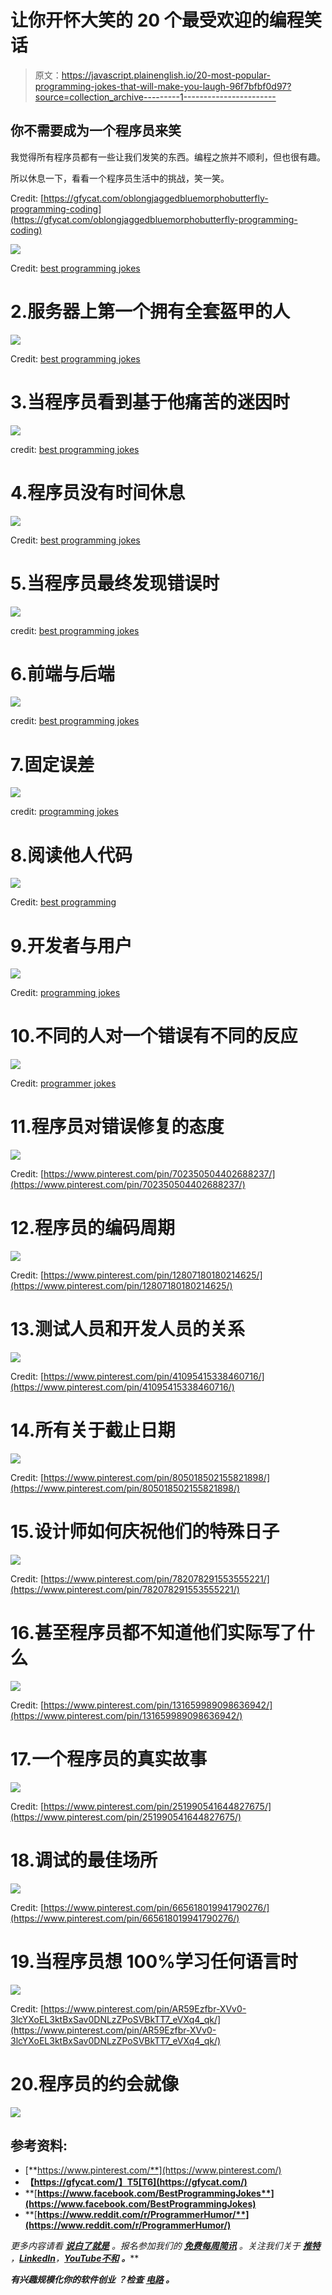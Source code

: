 # 让你开怀大笑的 20 个最受欢迎的编程笑话

> 原文：<https://javascript.plainenglish.io/20-most-popular-programming-jokes-that-will-make-you-laugh-96f7bfbf0d97?source=collection_archive---------1----------------------->

## 你不需要成为一个程序员来笑

我觉得所有程序员都有一些让我们发笑的东西。编程之旅并不顺利，但也很有趣。

所以休息一下，看看一个程序员生活中的挑战，笑一笑。

Credit: [https://gfycat.com/oblongjaggedbluemorphobutterfly-programming-coding](https://gfycat.com/oblongjaggedbluemorphobutterfly-programming-coding)

![](img/b95ad3208002b32e96c5f925d39000b9.png)

Credit: [best programming jokes](https://www.facebook.com/BestProgrammingJoke/photos/a.1924728790913830/2803596506360383/)

# 2.服务器上第一个拥有全套盔甲的人

![](img/a60095a5c420ea20506022db47285dc0.png)

Credit: [best programming jokes](https://www.facebook.com/BestProgrammingJoke/photos/a.1924728790913830/2790820874304613/)

# 3.当程序员看到基于他痛苦的迷因时

![](img/a4ae8509db05f786f7bfd3637ec625f6.png)

credit: [best programming jokes](https://www.facebook.com/BestProgrammingJoke/photos/a.1924728790913830/2790817417638292/)

# 4.程序员没有时间休息

![](img/a0ed56fa250ee03e82f471c85a0fa822.png)

Credit: [best programming jokes](https://www.facebook.com/BestProgrammingJoke/photos/a.1924728790913830/2790816300971737/)

# 5.当程序员最终发现错误时

![](img/58176b32fe0105ed323dcb7b446a2ac8.png)

credit: [best programming jokes](https://www.facebook.com/BestProgrammingJoke/photos/a.1924728790913830/2790814150971952/)

# 6.前端与后端

![](img/43768e402898ddb2bf1e587fba51bbd7.png)

credit: [best programming jokes](https://www.facebook.com/BestProgrammingJoke/photos/a.1924728790913830/2790813210972046/)

# 7.固定误差

![](img/8b77c76b5781048f453c77c9be0f2fcf.png)

credit: [programming jokes](https://www.facebook.com/BestProgrammingJoke/photos/a.1924728790913830/2495067630546607/)

# 8.阅读他人代码

![](img/8526b2bcde9bae62035704bbf7f5fb8e.png)

Credit: [best programming](https://www.facebook.com/BestProgrammingJoke/photos/a.1924728790913830/2457784520941585/)

# 9.开发者与用户

![](img/82feac932a2f859b87dfff10b0091a1a.png)

Credit: [programming jokes](https://www.facebook.com/photo/?fbid=691076254389132&set=a.129569150539848)

# 10.不同的人对一个错误有不同的反应

![](img/2d5dde2a145b189d8de83004b6d579b4.png)

Credit: [programmer jokes](https://www.facebook.com/photo/?fbid=685504434946314&set=a.129569150539848)

# 11.程序员对错误修复的态度

![](img/847a79174ca392ba8331af6c49f9e1d2.png)

Credit: [https://www.pinterest.com/pin/702350504402688237/](https://www.pinterest.com/pin/702350504402688237/)

# 12.程序员的编码周期

![](img/b2c892301222d9ab81e2333c0f4fa214.png)

Credit: [https://www.pinterest.com/pin/12807180180214625/](https://www.pinterest.com/pin/12807180180214625/)

# 13.测试人员和开发人员的关系

![](img/fca4893eaae6b346a34677ddcc01881a.png)

Credit: [https://www.pinterest.com/pin/41095415338460716/](https://www.pinterest.com/pin/41095415338460716/)

# 14.所有关于截止日期

![](img/ad9e0ad61de5e28684c964093c5c7314.png)

Credit: [https://www.pinterest.com/pin/805018502155821898/](https://www.pinterest.com/pin/805018502155821898/)

# 15.设计师如何庆祝他们的特殊日子

![](img/d3566450c1c4c600e7d0350d0204252e.png)

Credit: [https://www.pinterest.com/pin/782078291553555221/](https://www.pinterest.com/pin/782078291553555221/)

# 16.甚至程序员都不知道他们实际写了什么

![](img/98bae0c976de5e79c5053eff91dc859e.png)

Credit: [https://www.pinterest.com/pin/131659989098636942/](https://www.pinterest.com/pin/131659989098636942/)

# 17.一个程序员的真实故事

![](img/40d631c90d815fd570db718f78eb03c1.png)

Credit: [https://www.pinterest.com/pin/251990541644827675/](https://www.pinterest.com/pin/251990541644827675/)

# 18.调试的最佳场所

![](img/a8ab87bd488747b329fe3ca15e6930ad.png)

Credit: [https://www.pinterest.com/pin/665618019941790276/](https://www.pinterest.com/pin/665618019941790276/)

# 19.当程序员想 100%学习任何语言时

![](img/dc27752f6cb818758b8b7b0a383356d8.png)

Credit: [https://www.pinterest.com/pin/AR59Ezfbr-XVv0-3lcYXoEL3ktBxSav0DNLzZPoSVBkTT7_eVXq4_qk/](https://www.pinterest.com/pin/AR59Ezfbr-XVv0-3lcYXoEL3ktBxSav0DNLzZPoSVBkTT7_eVXq4_qk/)

# 20.程序员的约会就像

![](img/dfa8375efb7cfcc94b0584db1306e665.png)

## 参考资料:

*   [**https://www.pinterest.com/**](https://www.pinterest.com/)
*   **【https://gfycat.com/】T5[T6](https://gfycat.com/)**
*   **[**https://www.facebook.com/BestProgrammingJokes**](https://www.facebook.com/BestProgrammingJokes)**
*   **[**https://www.reddit.com/r/ProgrammerHumor/**](https://www.reddit.com/r/ProgrammerHumor/)**

***更多内容请看* [***说白了就是***](https://plainenglish.io/) *。报名参加我们的* [***免费每周简讯***](http://newsletter.plainenglish.io/) *。关注我们关于* [***推特***](https://twitter.com/inPlainEngHQ) ，[***LinkedIn***](https://www.linkedin.com/company/inplainenglish/)*，*[***YouTube***](https://www.youtube.com/channel/UCtipWUghju290NWcn8jhyAw)*[***不和***](https://discord.gg/GtDtUAvyhW) ***。******

******有兴趣规模化你的软件创业*** *？检查* [***电路***](https://circuit.ooo?utm=publication-post-cta) *。****